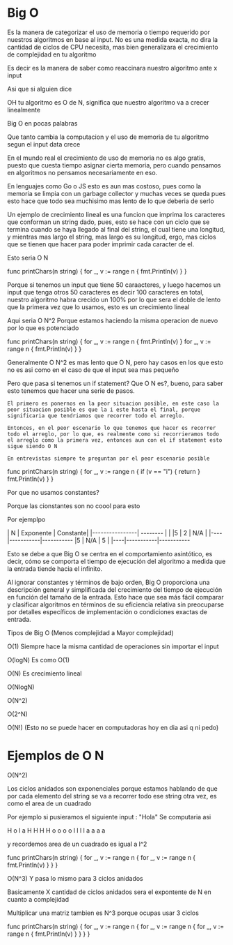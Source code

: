 # Big O

Es la manera de categorizar el uso de memoria o tiempo requerido por nuestros algoritmos en base al input. No es una medida exacta, no dira la cantidad de ciclos de CPU necesita, mas bien generalizara el crecimiento de complejidad en tu algoritmo

Es decir es la manera de saber como reaccinara nuestro algoritmo ante x input

Asi que si alguien dice 

OH tu algoritmo es O de N, significa que nuestro algoritmo va a crecer linealmente 

Big O en pocas palabras

Que tanto cambia la computacion y el uso de memoria de tu algoritmo segun el input data crece

En el mundo real el crecimiento de uso de memoria no es algo gratis, puesto que cuesta tiempo asignar cierta memoria, pero cuando pensamos en algoritmos no pensamos necesariamente en eso.

En lenguajes como Go o JS esto es aun mas costoso, pues como la memoria se limpia con un garbage collector y muchas veces se queda pues esto hace que todo sea muchisimo mas lento de lo que deberia de serlo

Un ejemplo de crecimiento lineal es una funcion que imprima los caracteres que conforman un string dado, pues, esto se hace con un ciclo que se termina cuando se haya llegado al final del string, el cual tiene una longitud, y mientras mas largo el string, mas largo es su longitud, ergo, mas ciclos que se tienen que hacer para poder imprimir cada caracter de el.

Esto seria O N

func printChars(n string) {
    for _, v := range n {
        fmt.Println(v)
    }
}

Porque si tenemos un input que tiene 50 caraacteres, y luego hacemos un input que tenga otros 50 caracteres es decir 100 caracteres en total, nuestro algoritmo habra crecido un 100% por lo que sera el doble de lento que la primera vez que lo usamos, esto es un crecimiento lineal


Aqui seria O N^2
Porque estamos haciendo la misma operacion de nuevo por lo que es potenciado

func printChars(n string) {
    for _, v := range n {
        fmt.Println(v)
    }
    for _, v := range n {
        fmt.Println(v)
    }
}

Generalmente O N^2 es mas lento que O N, pero hay casos en los que esto no es asi como en el caso de que el input sea mas pequeño

Pero que pasa si tenemos un if statement? Que O N es?, bueno, para  saber esto tenemos que hacer una serie de pasos. 

    El primero es ponernos en la peor situacion posible, en este caso la peor situacion posible es que la i este hasta el final, porque significaria que tendriamos que recorrer todo el arreglo.
    
    Entonces, en el peor escenario lo que tenemos que hacer es recorrer todo el arreglo, por lo que, es realmente como si recorrieramos todo el arreglo como la primera vez, entonces aun con el if statement esto sigue siendo O N

    En entrevistas siempre te preguntan por el peor escenario posible 

func printChars(n string) {
    for _, v := range n {
        if (v == "i") {
            return
        }
        fmt.Println(v)
    }
}

Por que no usamos constantes?

Porque las cionstantes son no coool para esto

Por ejemplpo

| N  | Exponente | Constante|
|----------------| -------- | |
|5   | 2         | N/A      |
|----|-----------|-----------
|5   | N/A       | 5        |
|----|-----------|-----------

Esto se debe a que Big O se centra en el comportamiento asintótico, es decir, cómo se comporta el tiempo de ejecución del algoritmo a medida que la entrada tiende hacia el infinito.

Al ignorar constantes y términos de bajo orden, Big O proporciona una descripción general y simplificada del crecimiento del tiempo de ejecución en función del tamaño de la entrada. Esto hace que sea más fácil comparar y clasificar algoritmos en términos de su eficiencia relativa sin preocuparse por detalles específicos de implementación o condiciones exactas de entrada.


Tipos de Big O (Menos complejidad a Mayor complejidad)

O(1) Siempre hace la misma cantidad de operaciones sin importar el input

O(logN) Es como O(1)

O(N) Es crecimiento lineal

O(NlogN) 

O(N^2)

O(2^N)

O(N!) (Esto no se puede hacer en computadoras hoy en dia asi q ni pedo)

# Ejemplos de O N

O(N^2)


Los ciclos anidados son exponenciales porque estamos hablando de que por cada elemento del string se va a recorrer todo ese string otra vez, es como el area de un cuadrado

Por ejemplo si pusieramos el siguiente input : "Hola"
Se computaria asi

H o l a
H H H H 
o o o o
l l l l
a a a a

y recordemos area de un cuadrado es igual a l^2


func printChars(n string) {
    for _, v := range n {
        for _, v := range n {
            fmt.Println(v)
        }
    }
}

O(N^3)
Y pasa lo mismo para 3 ciclos anidados

Basicamente X cantidad de ciclos anidados sera el expontente de N en cuanto a complejidad

Multiplicar una matriz tambien es N^3 porque ocupas usar 3 ciclos

func printChars(n string) {
    for _, v := range n {
        for _, v := range n {
            for _, v := range n {
                fmt.Println(v)
            }
        }
    }
}
